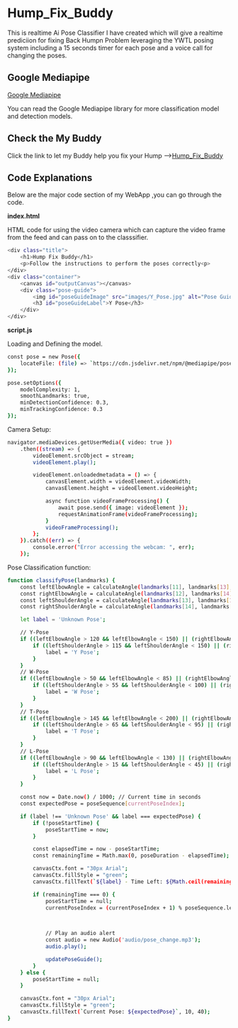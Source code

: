
# Hump_Fix_Buddy

This is realtime Ai Pose Classifier I have created which will give a realtime prediciion for fixing Back Humpn Problem leveraging the YWTL posing system including a 15 seconds timer for each pose and a voice call for changing the poses.


## Google Mediapipe 

[Google Mediapipe](https://ai.google.dev/edge/mediapipe/solutions/guide)

You can read the Google Mediapipe library for more classification model and detection models.


## Check the My Buddy

Click the link  to let my Buddy help you fix your Hump -->[Hump_Fix_Buddy](https://github.com/ashzad123/Hump_Fix_Buddy)

    
## Code Explanations

Below are the major code section of my WebApp ,you can go through the code.

**index.html** 

HTML code for using the video camera which can capture the video frame from the feed and can pass on to the classsifier.
    


```bash
<div class="title">
    <h1>Hump Fix Buddy</h1>
    <p>Follow the instructions to perform the poses correctly<p>
</div>
<div class="container">
    <canvas id="outputCanvas"></canvas>
    <div class="pose-guide">
        <img id="poseGuideImage" src="images/Y_Pose.jpg" alt="Pose Guide">
        <h3 id="poseGuideLabel">Y Pose</h3>
    </div>
</div>
```

**script.js** 

Loading and Defining the model.

```bash
const pose = new Pose({
    locateFile: (file) => `https://cdn.jsdelivr.net/npm/@mediapipe/pose/${file}`,
});

pose.setOptions({
    modelComplexity: 1,
    smoothLandmarks: true,
    minDetectionConfidence: 0.3,
    minTrackingConfidence: 0.3
});

```
Camera Setup:

```bash
navigator.mediaDevices.getUserMedia({ video: true })
    .then((stream) => {
        videoElement.srcObject = stream;
        videoElement.play();

        videoElement.onloadedmetadata = () => {
            canvasElement.width = videoElement.videoWidth;
            canvasElement.height = videoElement.videoHeight;

            async function videoFrameProcessing() {
                await pose.send({ image: videoElement });
                requestAnimationFrame(videoFrameProcessing);
            }
            videoFrameProcessing();
        };
    }).catch((err) => {
        console.error("Error accessing the webcam: ", err);
    });
```
Pose Classification function:

```bash
function classifyPose(landmarks) {
    const leftElbowAngle = calculateAngle(landmarks[11], landmarks[13], landmarks[15]);
    const rightElbowAngle = calculateAngle(landmarks[12], landmarks[14], landmarks[16]);
    const leftShoulderAngle = calculateAngle(landmarks[13], landmarks[11], landmarks[23]);
    const rightShoulderAngle = calculateAngle(landmarks[14], landmarks[12], landmarks[24]);

    let label = 'Unknown Pose';

    // Y-Pose
    if ((leftElbowAngle > 120 && leftElbowAngle < 150) || (rightElbowAngle > 120 && rightElbowAngle < 150)) {
        if ((leftShoulderAngle > 115 && leftShoulderAngle < 150) || (rightShoulderAngle > 115 && rightShoulderAngle < 150)) {
            label = 'Y Pose';
        }
    }
    // W-Pose
    if ((leftElbowAngle > 50 && leftElbowAngle < 85) || (rightElbowAngle > 50 && rightElbowAngle < 85)) {
        if ((leftShoulderAngle > 55 && leftShoulderAngle < 100) || (rightShoulderAngle > 55 && rightShoulderAngle < 100)) {
            label = 'W Pose';
        }
    }
    // T-Pose
    if ((leftElbowAngle > 145 && leftElbowAngle < 200) || (rightElbowAngle > 145 && rightElbowAngle < 200)) {
        if ((leftShoulderAngle > 65 && leftShoulderAngle < 95) || (rightShoulderAngle > 65 && rightShoulderAngle < 95)) {
            label = 'T Pose';
        }
    }
    // L-Pose
    if ((leftElbowAngle > 90 && leftElbowAngle < 130) || (rightElbowAngle > 90 && rightElbowAngle < 130)) {
        if ((leftShoulderAngle > 15 && leftShoulderAngle < 45) || (rightShoulderAngle > 15 && rightShoulderAngle < 45)) {
            label = 'L Pose';
        }
    }

    const now = Date.now() / 1000; // Current time in seconds
    const expectedPose = poseSequence[currentPoseIndex];

    if (label !== 'Unknown Pose' && label === expectedPose) {
        if (!poseStartTime) {
            poseStartTime = now;
        }

        const elapsedTime = now - poseStartTime;
        const remainingTime = Math.max(0, poseDuration - elapsedTime);

        canvasCtx.font = "30px Arial";
        canvasCtx.fillStyle = "green";
        canvasCtx.fillText(`${label} - Time Left: ${Math.ceil(remainingTime)}s`, 10, 80);

        if (remainingTime === 0) {
            poseStartTime = null;
            currentPoseIndex = (currentPoseIndex + 1) % poseSequence.length;

            

            // Play an audio alert
            const audio = new Audio('audio/pose_change.mp3');
            audio.play();

            updatePoseGuide();
        }
    } else {
        poseStartTime = null;
    }

    canvasCtx.font = "30px Arial";
    canvasCtx.fillStyle = "green";
    canvasCtx.fillText(`Current Pose: ${expectedPose}`, 10, 40);
}
```